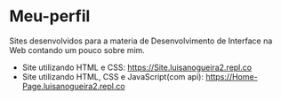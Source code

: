# Meu-perfil
Sites desenvolvidos para a materia de Desenvolvimento de Interface na Web contando um pouco sobre mim.
- Site utilizando HTML e CSS: https://Site.luisanogueira2.repl.co
- Site utilizando HTML, CSS e JavaScript(com api): https://Home-Page.luisanogueira2.repl.co
